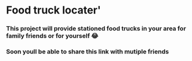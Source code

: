 # Food truck locater'

### This project will provide stationed food trucks in your area for family friends or for yourself :joy:
### Soon youll be able to share this link with mutiple friends
